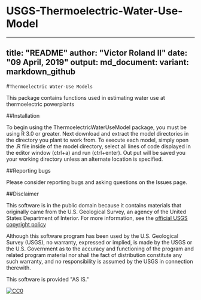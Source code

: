 # USGS-Thermoelectric-Water-Use-Model
---
title: "README"
author: "Victor Roland II"
date: "09 April, 2019"
output:
  md_document:
    variant: markdown_github
---

#`Thermoelectric Water-Use Models`

This package contains functions used in estimating water use at thermoelectric powerplants

##Installation

To begin using the ThermoelectricWaterUseModel package, you must be using R 3.0 or greater. Next download and extract the model directories in the directory you plant to work from. To execute each model, simply open the .R file inside of the model directory, select all lines of code displayed in the editor window (ctrl+a) and run (ctrl+enter). Out put will be saved you your working directory unless an alternate location is specified. 

##Reporting bugs

Please consider reporting bugs and asking questions on the Issues page.

##Disclaimer

This software is in the public domain because it contains materials that originally came from the U.S. Geological Survey, an agency of the United States Department of Interior. For more information, see the [official USGS copyright policy](https://www2.usgs.gov/visual-id/credit_usgs.html#copyright)

Although this software program has been used by the U.S. Geological Survey (USGS), no warranty, expressed or implied, is made by the USGS or the U.S. Government as to the accuracy and functioning of the program and related program material nor shall the fact of distribution constitute any such warranty, and no responsibility is assumed by the USGS in connection therewith.

This software is provided "AS IS."

[![CC0](http://i.creativecommons.org/p/zero/1.0/88x31.png)](http://creativecommons.org/publicdomain/zero/1.0/)

